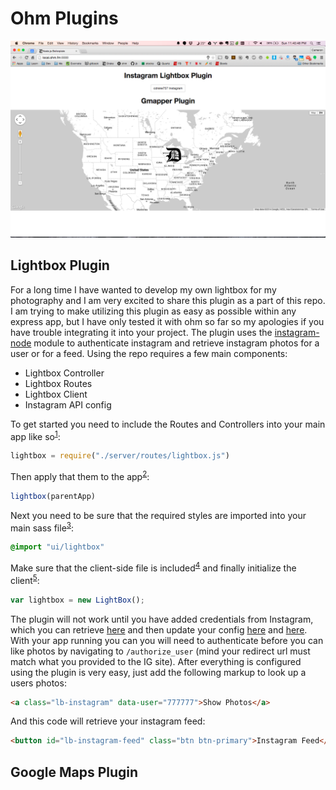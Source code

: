 # Ohm Plugins
![plugins](assets/img/screenshot.png)

## Lightbox Plugin 
For a long time I have wanted to develop my own lightbox for my photography and I am very excited to share this plugin as a part of this repo. I am trying to make utilizing this plugin as easy as possible within any express app, but I have only tested it with ohm so far so my apologies if you have trouble integrating it into your project.
The plugin uses  the [instagram-node](https://github.com/totemstech/instagram-node) module to authenticate instagram and retrieve instagram photos for a user or for a feed. Using the repo requires a few main components:

* Lightbox Controller
* Lightbox Routes
* Lightbox Client
* Instagram API config

To get started you need to include the Routes and Controllers into your main app like so<sup>[1](https://github.com/ohmlabs/ohm/blob/master/ohm.coffee#L25)</sup>:
```js
lightbox = require("./server/routes/lightbox.js")
```
Then apply that them to the app<sup>[2](https://github.com/ohmlabs/ohm/blob/master/ohm.coffee#L56)</sup>:
```js
lightbox(parentApp)
```
Next you need to be sure that the required styles are imported into your main sass file<sup>[3](https://github.com/ohmlabs/ohm/blob/master/client/sass/style.sass#L9)</sup>:
```sass
@import "ui/lightbox"
```
Make sure that the client-side file is included<sup>[4](https://github.com/ohmlabs/ohm/blob/master/server/views/sample.jade#L48)</sup> and finally initialize the client<sup>[5](https://github.com/ohmlabs/ohm/blob/master/client/js/ohm.js#L17)</sup>:
```js
var lightbox = new LightBox();
```

The plugin will not work until you have added credentials from Instagram, which you can retrieve [here](http://instagram.com/developer/clients/manage/) and then update your config [here](https://github.com/ohmlabs/ohm/blob/master/server/config/config.example.js#L12) and [here](https://github.com/ohmlabs/ohm/blob/master/server/config/config.example.js#L21). With your app running you can you will need to authenticate before you can like photos by navigating to ```/authorize_user``` (mind your redirect url must match what you provided to the IG site).
After everything is configured using the plugin is very easy, just add the following markup to look up a users photos: 
```html
<a class="lb-instagram" data-user="777777">Show Photos</a>
```
And this code will retrieve your instagram feed:
```html
<button id="lb-instagram-feed" class="btn btn-primary">Instagram Feed</button>
```
## Google Maps Plugin
